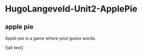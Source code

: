 # HugoLangeveld-Unit2-ApplePie

## apple pie
Apple pie is a game where yout guess words.

![alt text]
